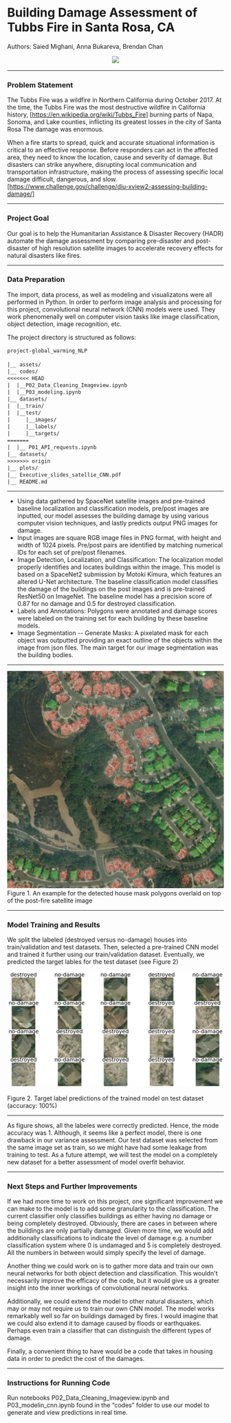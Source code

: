 # Building Damage Assessment of Tubbs Fire in Santa Rosa, CA

Authors: Saied Mighani, Anna Bukareva, Brendan Chan

<div style="text-align:center"><img src="plots/NASA-satellite-image-header.png" /></div>

---
### Problem Statement

The Tubbs Fire was a wildfire in Northern California during October 2017. At the time, the Tubbs Fire was the most destructive wildfire in California history, [https://en.wikipedia.org/wiki/Tubbs_Fire] burning parts of Napa, Sonoma, and Lake counties, inflicting its greatest losses in the city of Santa Rosa The damage was enormous. 

When a fire starts to spread, quick and accurate situational information is critical to an effective response. Before responders can act in the affected area, they need to know the location, cause and severity of damage. But disasters can strike anywhere, disrupting local communication and transportation infrastructure, making the process of assessing specific local damage difficult, dangerous, and slow. [https://www.challenge.gov/challenge/diu-xview2-assessing-building-damage/]

---
### Project Goal

Our goal is to help the Humanitarian Assistance & Disaster Recovery (HADR) automate the damage assessment by comparing pre-disaster and post-disaster of high resolution satellite images to accelerate recovery effects for natural disasters like fires.

---
### Data Preparation

The import, data process, as well as modeling and visualizatons were all performed in Python. In order to perform image analysis and processing for this project, convolutional neural network (CNN) models were used. They work phenomenally well on computer vision tasks like image classification, object detection, image recognition, etc.

The project directory is structured as follows:
```
project-global_warming_NLP
    
|__ assets/
|__ codes/
<<<<<<< HEAD
|  |__P02_Data_Cleaning_Imageview.ipynb
|  |__P03_modeling.ipynb
|__ datasets/
|  |__train/
|  |__test/ 
|     |__images/
|     |__labels/
|     |__targets/
=======
|  |__ P01_API_requests.ipynb  
|__ datasets/
>>>>>>> origin
|__ plots/
|__ Executive_slides_satellie_CNN.pdf
|__ README.md
```
---
- Using data gathered by SpaceNet satellite images and pre-trained baseline localization and classification models, pre/post images are inputted, our model assesses the building damage by using various computer vision techniques, and lastly predicts output PNG images for damage.
- Input images are square RGB image files in PNG format, with height and width of 1024 pixels. Pre/post pairs are identified by matching numerical IDs for each set of pre/post filenames.
- Image Detection, Localization, and Classification: The localization model properly identifies and locates buildings within the image. This model is based on a SpaceNet2 submission by Motoki Kimura, which features an altered U-Net architecture. The baseline classification model classifies the damage of the buildings on the post images and is pre-trained ResNet50 on ImageNet. The baseline model has a precision score of 0.87 for no damage and 0.5 for destroyed classification.
- Labels and Annotations: Polygons were annotated and damage scores were labeled on the training set for each building by these baseline models.
- Image Segmentation -- Generate Masks: A pixelated mask for each object was outputted providing an exact outline of the objects within the image from json files. The main target for our image segmentation was the building bodies.
---
<div style="text-align:center"><img src="plots/a_medium_fig01.png" /></div>
Figure 1. An example for the detected house mask polygons overlaid on top of the post-fire satellite image<br>

---
### Model Training and Results

We split the labeled (destroyed versus no-damage) houses into train/validation and test datasets. Then, selected a pre-trained CNN model and trained it further using our train/validation dataset. Eventually, we predicted the target lables for the test dataset (see Figure 2)
<div style="text-align:center"><img src="plots/a_medium_fig02.png" /></div>

Figure 2. Target label predictions of the trained model on test dataset (accuracy: 100%)

---

As figure shows, all the labeles were correctly predicted. Hence, the mode accuracy was 1. Although, it seems like a perfect model, there is one drawback in our variance assessment. Our test dataset was selected from the same image set as train, so we might have had some leakage from training to test. As a future attempt, we will test the model on a completely new dataset for a better assessment of model overfit behavior.

---
### Next Steps and Further Improvements

If we had more time to work on this project, one significant improvement we can make to the model is to add some granularity to the classification. The current classifier only classifies buildings as either having no damage or being completely destroyed. Obviously, there are cases in between where the buildings are only partially damaged. Given more time, we would add additionally classifications to indicate the level of damage e.g. a number classification system where 0 is undamaged and 5 is completely destroyed. All the numbers in between would simply specify the level of damage. 

Another thing we could work on is to gather more data and train our own neural networks for both object detection and classification. This wouldn't necessarily improve the efficacy of the code, but it would give us a greater insight into the inner workings of convolutional neural networks.

Additionally, we could extend the model to other natural disasters, which may or may not require us to train our own CNN model. The model works remarkably well so far on buildings damaged by fires. I would imagine that we could also extend it to damage caused by floods or earthquakes. Perhaps even train a classifier that can distinguish the different types of damage. 

Finally, a convenient thing to have would be a code that takes in housing data in order to predict the cost of the damages. 

---
### Instructions for Running Code

Run notebooks P02_Data_Cleaning_Imageview.ipynb and P03_modelin_cnn.ipynb found in the “codes” folder to use our model to generate and view predictions in real time.
